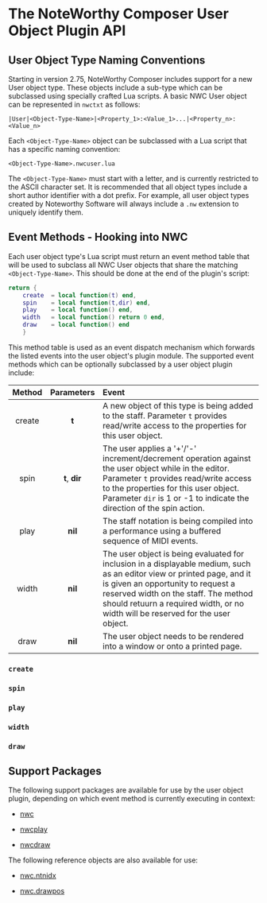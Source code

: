 # The NoteWorthy Composer User Object Plugin API

## User Object Type Naming Conventions
Starting in version 2.75, NoteWorthy Composer includes support for a new User object type. These objects include a sub-type which can
be subclassed using specially crafted Lua scripts. A basic NWC User object can be represented in `nwctxt` as follows:


```nwctxt
|User|<Object-Type-Name>|<Property_1>:<Value_1>...|<Property_n>:<Value_n>
```

Each `<Object-Type-Name>` object can be subclassed with a Lua script that has a specific naming convention:

`<Object-Type-Name>.nwcuser.lua`


The `<Object-Type-Name>` must start with a letter, and is currently restricted to the ASCII character set. It is recommended that
all object types include a short author identifier with a dot prefix. For example, all user object types created by Noteworthy Software
will always include a `.nw` extension to uniquely identify them.

## Event Methods - Hooking into NWC

Each user object type's Lua script must return an event method table that will be used to subclass all NWC User objects
that share the matching `<Object-Type-Name>`. This should be done at the end of the plugin's script:

```Lua
return {
	create	= local function(t) end,
	spin	= local function(t,dir) end,
	play	= local function() end,
	width	= local function() return 0 end,
	draw	= local function() end
	}
```

This method table is used as an event dispatch mechanism which forwards the listed events into the user object's plugin module.
The supported event methods which can be optionally subclassed by a user object plugin include:

| Method    | Parameters | Event    |
|:---------:|:----------:|:-------------- |
|  create   | **t**      | A new object of this type is being added to the staff. Parameter `t` provides read/write access to the properties for this user object. |
|  spin     | **t**, **dir** | The user applies a '+'/'-' increment/decrement operation against the user object while in the editor. Parameter `t` provides read/write access to the properties for this user object. Parameter `dir` is 1 or -1 to indicate the direction of the spin action.|
|  play     | **nil** | The staff notation is being compiled into a performance using a buffered sequence of MIDI events. |
|  width    | **nil** | The user object is being evaluated for inclusion in a displayable medium, such as an editor view or printed page, and it is given an opportunity to request a reserved width on the staff. The method should retuurn a required width, or no width will be reserved for the user object. |
|  draw     | **nil** | The user object needs to be rendered into a window or onto a printed page. |

### `create`
### `spin`
### `play`
### `width`
### `draw`

## Support Packages

The following support packages are available for use by the user object plugin, depending on which event method is currently executing in context:

- [nwc](nwc.md)

- [nwcplay](nwcplay.md)

- [nwcdraw](nwcdraw.md) 

The following reference objects are also available for use:

- [nwc.ntnidx](nwc.ntnidx.md)

- [nwc.drawpos](nwc.drawpos.md)
